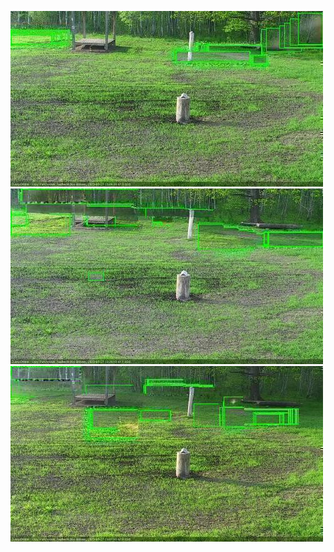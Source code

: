 ![20200527-180600-183604](in2/20200527/20200527-180600-183604_0_.jpg)
![20200527-183610-190614](in2/20200527/20200527-183610-190614_0_.jpg)
![20200527-190620-193625](in2/20200527/20200527-190620-193625_0_.jpg)
